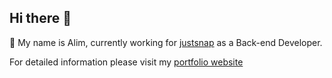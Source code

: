 ## Hi there 👋
💬 My name is Alim, currently working for <a href="https://justsnap.co/" target="_blank">justsnap</a> as a Back-end Developer.

For detailed information please visit my <a href="https://alimoncul.github.io/" target="_blank">portfolio website</a>
